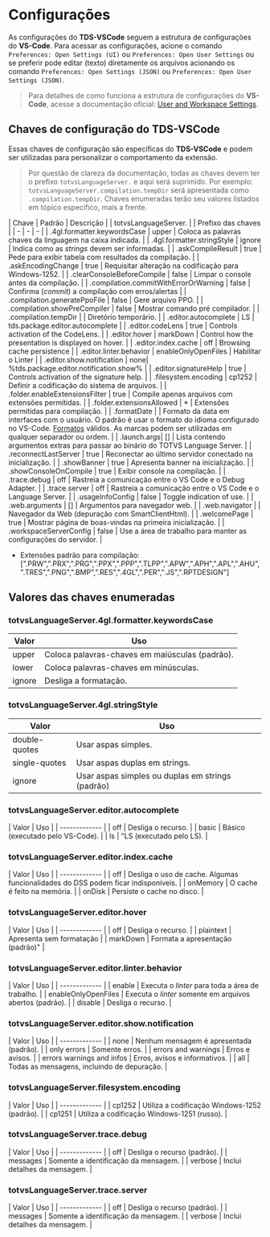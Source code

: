 # Configurações

As configurações do **TDS-VSCode** seguem a estrutura de configurações do **VS-Code**. Para acessar as configurações, acione o comando `Preferences: Open Settings (UI)` ou `Preferences: Open User Settings` ou se preferir pode editar (texto) diretamente os arquivos acionando os comando `Preferences: Open Settings (JSON)` ou `Preferences: Open User Settings (JSON)`.

> Para detalhes de como funciona a estrutura de configurações do **VS-Code**, acesse a documentação oficial: [User and Workspace Settings](https://code.visualstudio.com/docs/getstarted/settings).

## Chaves de configuração do **TDS-VSCode**

Essas chaves de configuração são específicas do **TDS-VSCode** e podem ser utilizadas para personalizar o comportamento da extensão.

> Por questão de clareza da documentação, todas as chaves devem ter o prefixo `totvsLanguageServer.` e aqui será suprimido. Por exemplo: ``totvsLanguageServer.compilation.tempDir`` será apresentada como ``.compilation.tempDir``.
> Chaves enumeradas terão seu valores listados em tópico específico, mais a frente.

<!-- Manter as linhas desta tabela em ordem alfabética -->
| Chave | Padrão | Descrição  |
| totvsLanguageServer. | | Prefixo das chaves  |
| - | - | - |
| .4gl.formatter.keywordsCase | upper | Coloca as palavras chaves da linguagem na caixa indicada. |
| .4gl.formatter.stringStyle | ignore | Indica como as _strings_ devem ser informadas. |
| .askCompileResult | true | Pede para exibir tabela com resultados da compilação. |
| .askEncodingChange  | true | Requisitar alteração na codificação para Windows-1252. |
| .clearConsoleBeforeCompile | false | Limpar o console antes da compilação. |
| .compilation.commitWithErrorOrWarning | false | Confirma (_commit_) a compilação com erros/alertas |
| .compilation.generatePpoFile | false | Gere arquivo PPO. |
| .compilation.showPreCompiler | false | Mostrar comando pré compilador. |
| .compilation.tempDir | |  Diretório temporário. |
| .editor.autocomplete | LS | tds.package.editor.autocomplete |
| .editor.codeLens | true | Controls activation of the CodeLens. |
| .editor.hover | markDown | Control how the presentation is displayed on hover. |
| .editor.index.cache | off | Browsing cache persistence |
| .editor.linter.behavior | enableOnlyOpenFiles | Habilitar o Linter |
| .editor.show.notification | none| %tds.package.editor.notification.show% |
| .editor.signatureHelp | true | Controls activation of the signature help. |
| .filesystem.encoding | cp1252 | Definir a codificação do sistema de arquivos. |
| .folder.enableExtensionsFilter | true | Compile apenas arquivos com extensões permitidas. |
| .folder.extensionsAllowed | \* | Extensões permitidas para compilação. |
| .formatDate | | Formato da data em interfaces com o usuário. O padrão é usar o formato do idioma configurado no VS-Code. [Formatos](https://developer.mozilla.org/en-US/docs/Web/JavaScript/Reference/Global_Objects/Date#date_time_string_format) válidos. As marcas podem ser utilizadas em qualquer separador ou ordem. |
| .launch.args| [] | Lista contendo argumentos extras para passar ao binário do TOTVS Language Server. |
| .reconnectLastServer | true | Reconectar ao último servidor conectado na inicialização. |
| .showBanner | true | Apresenta banner na inicialização. |
| .showConsoleOnCompile | true | Exibir console na compilação. |
| .trace.debug | off | Rastreia a comunicação entre o VS Code e o Debug Adapter. |
| .trace.server | off | Rastreia a comunicação entre o VS Code e o Language Server. |
| .usageInfoConfig | false | Toggle indication of use. |
| .web.arguments | [] | Argumentos para navegador web. |
| .web.navigator | | Navegador da Web (depuração com SmartClientHtml). |
| .welcomePage | true | Mostrar página de boas-vindas na primeira inicialização. |
| .workspaceServerConfig | false | Use a área de trabalho para manter as configurações do servidor. |

* Extensões padrão para compilação: \[".PRW",".PRX",".PRG",".PPX",".PPP",".TLPP",".APW",".APH",".APL",".AHU",".TRES",".PNG",".BMP",".RES",".4GL",".PER",".JS",".RPTDESIGN"\]

## Valores das chaves enumeradas

### totvsLanguageServer.4gl.formatter.keywordsCase

| Valor  | Uso                                                               |
| ------ | ----------------------------------------------------------------- |
| upper  | Coloca palavras-chaves em maiúsculas (padrão). |
| lower  | Coloca palavras-chaves em minúsculas.  |
| ignore | Desliga a formatação. |

### totvsLanguageServer.4gl.stringStyle

| Valor         | Uso                                                               |
| ------------- | ----------------------------------------------------------------- |
| double-quotes | Usar aspas simples. |
| single-quotes | Usar aspas duplas em strings. |
| ignore        | Usar aspas simples ou duplas em strings (padrão) |

### totvsLanguageServer.editor.autocomplete

| Valor         | Uso                                                               |
| ------------- |
| off   | Desliga o recurso. |
| basic | Básico (executado pelo VS-Code). |
| ls    | "LS (executado pelo LS). |

### totvsLanguageServer.editor.index.cache

| Valor         | Uso                                                               |
| ------------- |
| off   | Desliga o uso de cache. Algumas funcionalidades do DSS podem ficar indisponíveis.  |
| onMemory   | O cache é feito na memória.  |
| onDisk   | Persiste o cache no disco. |

### totvsLanguageServer.editor.hover

| Valor         | Uso                                                               |
| ------------- |
| off | Desliga o recurso. |
| plaintext | Apresenta sem formatação |
| markDown | Formata a apresentação (padrão)" |

### totvsLanguageServer.editor.linter.behavior

| Valor         | Uso                                                               |
| ------------- |
| enable | Executa o _linter_ para toda a área de trabalho. |
| enableOnlyOpenFiles | Executa o _linter_ somente em arquivos abertos (padrão). |
| disable | Desliga o recurso. |

### totvsLanguageServer.editor.show.notification

| Valor         | Uso                                                               |
| ------------- |
| none | Nenhum mensagem é apresentada (padrão). |
| only errors | Somente erros. |
| errors and warnings | Erros e avisos. |
| errors warnings and infos | Erros, avisos e informativos. |
| all | Todas as mensagens, incluindo de depuração. |

### totvsLanguageServer.filesystem.encoding

| Valor         | Uso                                                               |
| ------------- |
| cp1252 | Utiliza a codificação Windows-1252 (padrão). |
| cp1251 | Utiliza a codificação Windows-1251 (russo). |

### totvsLanguageServer.trace.debug

| Valor         | Uso                                                               |
| ------------- |
| off | Desliga o recurso (padrão). |
| messages | Somente a identificação da mensagem. |
| verbose | Inclui detalhes da mensagem. |

### totvsLanguageServer.trace.server

| Valor         | Uso                                                               |
| ------------- |
| off | Desliga o recurso (padrão). |
| messages | Somente a identificação da mensagem. |
| verbose | Inclui detalhes da mensagem. |
